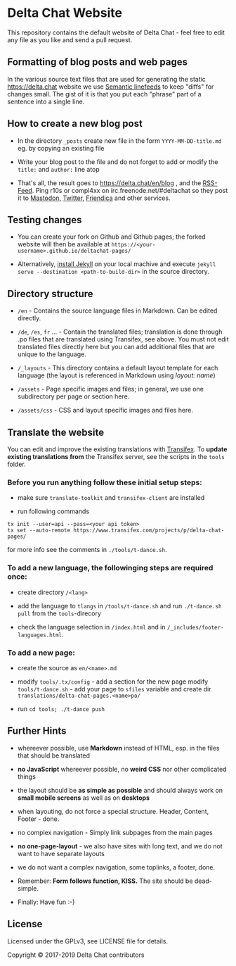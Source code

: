 Delta Chat Website
================================================================================

This repository contains the default website of Delta Chat -
feel free to edit any file as you like and send a pull request.

Formatting of blog posts and web pages
--------------------------------------

In the various source text files that are used 
for generating the static https://delta.chat website 
we use [Semantic linefeeds](http://rhodesmill.org/brandon/2012/one-sentence-per-line/)
to keep "diffs" for changes small.  The gist of it is
that you put each "phrase" part of a sentence into a single line.


How to create a new blog post
--------------------------------------------------------------------------------

- In the directory `_posts` create new file in the form `YYYY-MM-DD-title.md` 
  eg. by copying an existing file

- Write your blog post to the file and do not forget 
  to add or modify the `title:` and `author:` line atop

- That's all, the result goes to https://delta.chat/en/blog , and the
  [RSS-Feed](https://delta.chat/feed.xml). Ping r10s or compl4xx on
  irc.freenode.net/#deltachat so they post it to
  [Mastodon](https://chaos.social/@delta),
  [Twitter](https://twitter.com/delta_chat),
  [Friendica](https://ennibook.de/profile/delta_chat) and other services.


Testing changes
--------------------------------------------------------------------------------

- You can create your fork on Github and Github pages; 
  the forked website will then be available at 
  `https://<your-username>.github.io/deltachat-pages/`

- Alternatively, [install Jekyll](https://jekyllrb.com/docs/installation/) 
  on your local machive 
  and execute `jekyll serve --destination <path-to-build-dir>` 
  in the source directory.


Directory structure
--------------------------------------------------------------------------------

- `/en` - Contains the source language files in Markdown. Can be edited directly.

- `/de`, `/es`, `fr` ... - Contain the translated files; 
  translation is done through .po files that are translated using Transifex, see above. 
  You must not edit translated files directly here 
  but you can add additional files that are unique to the language.

- `/_layouts` - This directory contains a default layout template 
  for each language (the layout is referenced in Markdown using _layout: name_)

- `/assets` - Page specific images and files; 
  in general, we use one subdirectory per page or section here.

- `/assets/css` - CSS and layout specific images and files here.


Translate the website
--------------------------------------------------------------------------------

You can edit and improve the existing translations 
with [Transifex](https://www.transifex.com/delta-chat/delta-chat-pages/). 
To **update existing translations from** the Transifex server, 
see the scripts in the `tools` folder.

### Before you run anything follow these initial setup steps:

- make sure `translate-toolkit` and `transifex-client` are installed

- run following commands
```
tx init --user=api --pass=<your api token>
tx set --auto-remote https://www.transifex.com/projects/p/delta-chat-pages/
```
for more info see the comments in `./tools/t-dance.sh`.

### To **add a new language**, the followinging steps are required once:

- create directory `/<lang>`

- add the language to `tlangs` in `/tools/t-dance.sh` 
  and run `./t-dance.sh pull` from the `tools`-direcory

- check the language selection in `/index.html` 
  and in `/_includes/footer-languages.html`.

### To **add a new page**:

- create the source as `en/<name>.md`

- modify `tools/.tx/config` - add a section for the new page
  modify `tools/t-dance.sh` - add your page to `sfiles` variable
  and create dir `translations/delta-chat-pages.<name>po/`

- run `cd tools; ./t-dance push`


Further Hints
--------------------------------------------------------------------------------

- whereever possible, use **Markdown** instead of HTML, 
  esp. in the files that should be translated

- **no JavaScript** whereever possible, 
  no **weird CSS** nor other complicated things

- the layout should be **as simple as possible** 
  and should always work on **small mobile screens** as well as on **desktops**

- when layouting, do not force a special structure.  Header, Content, Footer - done.

- no complex navigation - Simply link subpages from the main pages

- **no one-page-layout** - we also have sites with long text, 
  and we do not want to have separate layouts

- we do not want a complex navigation, some toplinks, a footer, done.

- Remember: **Form follows function, KISS.** The site should be dead-simple.

- Finally: Have fun :-)


License
--------------------------------------------------------------------------------

Licensed under the GPLv3, see LICENSE file for details.

Copyright © 2017-2019 Delta Chat contributors
